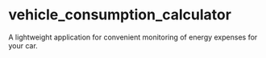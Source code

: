 # vehicle_consumption_calculator
A lightweight application for convenient monitoring of energy expenses for your car.

